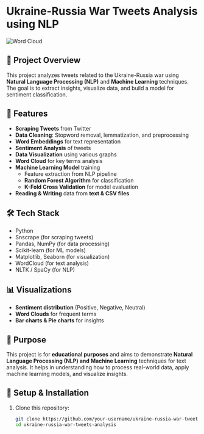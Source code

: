 # Ukraine-Russia War Tweets Analysis using NLP  
![Word Cloud](https://github.com/shaheerAlam1/ukarine-russia-war-tweet-analysis-using-NLP/blob/main/ukraine%20russia%20war%20wordcloud.png?raw=true)  

## 📌 Project Overview  
This project analyzes tweets related to the Ukraine-Russia war using **Natural Language Processing (NLP)** and **Machine Learning** techniques. The goal is to extract insights, visualize data, and build a model for sentiment classification.  

## 🚀 Features  
- **Scraping Tweets** from Twitter  
- **Data Cleaning**: Stopword removal, lemmatization, and preprocessing  
- **Word Embeddings** for text representation  
- **Sentiment Analysis** of tweets  
- **Data Visualization** using various graphs  
- **Word Cloud** for key terms analysis  
- **Machine Learning Model** training  
  - Feature extraction from NLP pipeline  
  - **Random Forest Algorithm** for classification  
  - **K-Fold Cross Validation** for model evaluation  
- **Reading & Writing** data from **text & CSV files**  

## 🛠️ Tech Stack  
- Python  
- Snscrape (for scraping tweets)  
- Pandas, NumPy (for data processing)  
- Scikit-learn (for ML models)  
- Matplotlib, Seaborn (for visualization)  
- WordCloud (for text analysis)  
- NLTK / SpaCy (for NLP)  

## 📊 Visualizations  
- **Sentiment distribution** (Positive, Negative, Neutral)  
- **Word Clouds** for frequent terms  
- **Bar charts & Pie charts** for insights


## 📌 Purpose  
This project is for **educational purposes** and aims to demonstrate **Natural Language Processing (NLP) and Machine Learning** techniques for text analysis. It helps in understanding how to process real-world data, apply machine learning models, and visualize insights.  

## 🔧 Setup & Installation  
1. Clone this repository:  
   ```bash
   git clone https://github.com/your-username/ukraine-russia-war-tweets-analysis.git
   cd ukraine-russia-war-tweets-analysis
